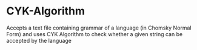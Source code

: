 # CYK-Algorithm
Accepts a text file containing grammar of a language (in Chomsky Normal Form) and uses CYK Algorithm to check whether a given string can be accepted by the language
